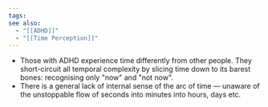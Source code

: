 ```yaml
---
tags: 
see also:
  - "[[ADHD]]"
  - "[[Time Perception]]"
---
```

- Those with ADHD experience time differently from other people. They short-circuit all temporal complexity by slicing time down to its barest bones: recognising only "now" and "not now".
- There is a general lack of internal sense of the arc of time — unaware of the unstoppable flow of seconds into minutes into hours, days etc.